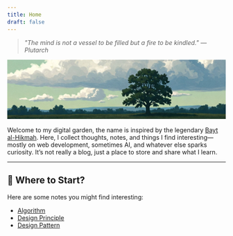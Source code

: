 ```yaml
---
title: Home
draft: false
---
```


> *"The mind is not a vessel to be filled but a fire to be kindled." — Plutarch*

![banner](./images/sky-tree.jpg)

Welcome to my digital garden, the name is inspired by the legendary [Bayt al-Hikmah](https://www.britannica.com/place/Bayt-al-Hikmah). Here, I collect thoughts, notes, and things I find interesting— mostly on web development, sometimes AI, and whatever else sparks curiosity. It’s not really a blog, just a place to store and share what I learn.

---

## 🌳 Where to Start?

Here are some notes you might find interesting:

- [Algorithm](./algo/algorithm.md)
- [Design Principle](./se/design-principle.md)
- [Design Pattern](./se/design-pattern.md)
